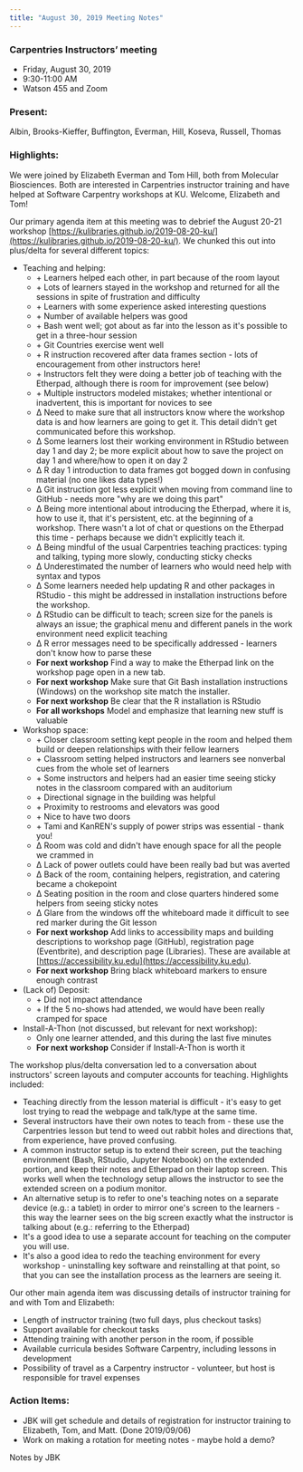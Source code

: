 ```yaml
---
title: "August 30, 2019 Meeting Notes"
---
```

### Carpentries Instructors’ meeting
- Friday, August 30, 2019
- 9:30-11:00 AM
- Watson 455 and Zoom

### Present:
Albin, Brooks-Kieffer, Buffington, Everman, Hill, Koseva, Russell, Thomas

### Highlights:
We were joined by Elizabeth Everman and Tom Hill, both from Molecular Biosciences. Both are interested in Carpentries instructor training and have helped at Software Carpentry workshops at KU. Welcome, Elizabeth and Tom!

Our primary agenda item at this meeting was to debrief the August 20-21 workshop [https://kulibraries.github.io/2019-08-20-ku/](https://kulibraries.github.io/2019-08-20-ku/). We chunked this out into plus/delta for several different topics:
- Teaching and helping:
  - \+ Learners helped each other, in part because of the room layout
  - \+ Lots of learners stayed in the workshop and returned for all the sessions in spite of frustration and difficulty
  - \+ Learners with some experience asked interesting questions
  - \+ Number of available helpers was good
  - \+ Bash went well; got about as far into the lesson as it's possible to get in a three-hour session
  - \+ Git Countries exercise went well
  - \+ R instruction recovered after data frames section - lots of encouragement from other instructors here!
  - \+ Instructors felt they were doing a better job of teaching with the Etherpad, although there is room for improvement (see below)
  - \+ Multiple instructors modeled mistakes; whether intentional or inadvertent, this is important for novices to see
  - &Delta; Need to make sure that all instructors know where the workshop data is and how learners are going to get it. This detail didn't get communicated before this workshop.
  - &Delta; Some learners lost their working environment in RStudio between day 1 and day 2; be more explicit about how to save the project on day 1 and where/how to open it on day 2
  - &Delta; R day 1 introduction to data frames got bogged down in confusing material (no one likes data types!)
  - &Delta; Git instruction got less explicit when moving from command line to GitHub - needs more "why are we doing this part"
  - &Delta; Being more intentional about introducing the Etherpad, where it is, how to use it, that it's persistent, etc. at the beginning of a workshop. There wasn't a lot of chat or questions on the Etherpad this time - perhaps because we didn't explicitly teach it.
  - &Delta; Being mindful of the usual Carpentries teaching practices: typing and talking, typing more slowly, conducting sticky checks
  - &Delta; Underestimated the number of learners who would need help with syntax and typos
  - &Delta; Some learners needed help updating R and other packages in RStudio - this might be addressed in installation instructions before the workshop.
  - &Delta; RStudio can be difficult to teach; screen size for the panels is always an issue; the graphical menu and different panels in the work environment need explicit teaching
  - &Delta; R error messages need to be specifically addressed - learners don't know how to parse these
  - **For next workshop** Find a way to make the Etherpad link on the workshop page open in a new tab.
  - **For next workshop** Make sure that Git Bash installation instructions (Windows) on the workshop site match the installer.
  - **For next workshop** Be clear that the R installation is RStudio
  - **For all workshops** Model and emphasize that learning new stuff is valuable
- Workshop space:
  - \+ Closer classroom setting kept people in the room and helped them build or deepen relationships with their fellow learners
  - \+ Classroom setting helped instructors and learners see nonverbal cues from the whole set of learners
  - \+ Some instructors and helpers had an easier time seeing sticky notes in the classroom compared with an auditorium
  - \+ Directional signage in the building was helpful
  - \+ Proximity to restrooms and elevators was good
  - \+ Nice to have two doors
  - \+ Tami and KanREN's supply of power strips was essential - thank you!
  - &Delta; Room was cold and didn't have enough space for all the people we crammed in
  - &Delta; Lack of power outlets could have been really bad but was averted
  - &Delta; Back of the room, containing helpers, registration, and catering became a chokepoint
  - &Delta; Seating position in the room and close quarters hindered some helpers from seeing sticky notes
  - &Delta; Glare from the windows off the whiteboard made it difficult to see red marker during the Git lesson
  - **For next workshop** Add links to accessibility maps and building descriptions to workshop page (GitHub), registration page (Eventbrite), and description page (Libraries). These are available at [https://accessibility.ku.edu](https://accessibility.ku.edu).
  - **For next workshop** Bring black whiteboard markers to ensure enough contrast
- (Lack of) Deposit:
  - \+ Did not impact attendance
  - \+ If the 5 no-shows had attended, we would have been really cramped for space
- Install-A-Thon (not discussed, but relevant for next workshop):
  - Only one learner attended, and this during the last five minutes
  - **For next workshop** Consider if Install-A-Thon is worth it

The workshop plus/delta conversation led to a conversation about instructors' screen layouts and computer accounts for teaching. Highlights included:
- Teaching directly from the lesson material is difficult - it's easy to get lost trying to read the webpage and talk/type at the same time.
- Several instructors have their own notes to teach from - these use the Carpentries lesson but tend to weed out rabbit holes and directions that, from experience, have proved confusing.
- A common instructor setup is to extend their screen, put the teaching environment (Bash, RStudio, Jupyter Notebook) on the extended portion, and keep their notes and Etherpad on their laptop screen. This works well when the technology setup allows the instructor to see the extended screen on a podium monitor.
- An alternative setup is to refer to one's teaching notes on a separate device (e.g.: a tablet) in order to mirror one's screen to the learners - this way the learner sees on the big screen exactly what the instructor is talking about (e.g.: referring to the Etherpad)
- It's a good idea to use a separate account for teaching on the computer you will use.
- It's also a good idea to redo the teaching environment for every workshop - uninstalling key software and reinstalling at that point, so that you can see the installation process as the learners are seeing it.

Our other main agenda item was discussing details of instructor training for and with Tom and Elizabeth:
- Length of instructor training (two full days, plus checkout tasks)
- Support available for checkout tasks
- Attending training with another person in the room, if possible
- Available curricula besides Software Carpentry, including lessons in development
- Possibility of travel as a Carpentry instructor - volunteer, but host is responsible for travel expenses

### Action Items:
- JBK will get schedule and details of registration for instructor training to Elizabeth, Tom, and Matt. (Done 2019/09/06)
- Work on making a rotation for meeting notes - maybe hold a demo?

Notes by JBK
